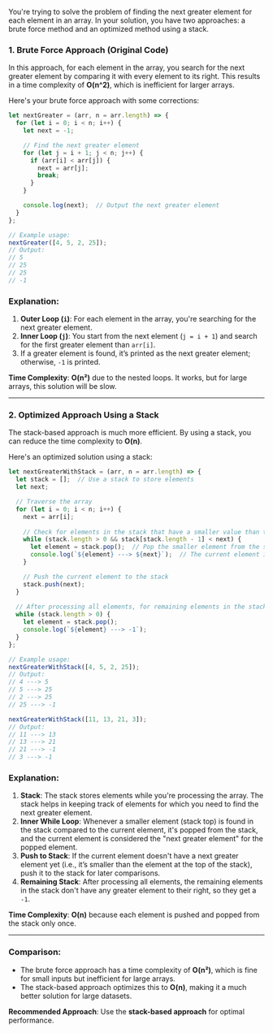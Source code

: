 You're trying to solve the problem of finding the next greater element for each element in an array. In your solution, you have two approaches: a brute force method and an optimized method using a stack.

### **1. Brute Force Approach (Original Code)**

In this approach, for each element in the array, you search for the next greater element by comparing it with every element to its right. This results in a time complexity of **O(n^2)**, which is inefficient for larger arrays.

Here's your brute force approach with some corrections:

```javascript
let nextGreater = (arr, n = arr.length) => {
  for (let i = 0; i < n; i++) {
    let next = -1;

    // Find the next greater element
    for (let j = i + 1; j < n; j++) {
      if (arr[i] < arr[j]) {
        next = arr[j];
        break;
      }
    }

    console.log(next);  // Output the next greater element
  }
};

// Example usage:
nextGreater([4, 5, 2, 25]);
// Output: 
// 5
// 25
// 25
// -1
```

### **Explanation**:

1. **Outer Loop (`i`)**: For each element in the array, you're searching for the next greater element.
2. **Inner Loop (`j`)**: You start from the next element (`j = i + 1`) and search for the first greater element than `arr[i]`.
3. If a greater element is found, it’s printed as the next greater element; otherwise, `-1` is printed.

**Time Complexity**: **O(n²)** due to the nested loops. It works, but for large arrays, this solution will be slow.

---

### **2. Optimized Approach Using a Stack**

The stack-based approach is much more efficient. By using a stack, you can reduce the time complexity to **O(n)**.

Here's an optimized solution using a stack:

```javascript
let nextGreaterWithStack = (arr, n = arr.length) => {
  let stack = [];  // Use a stack to store elements
  let next;

  // Traverse the array
  for (let i = 0; i < n; i++) {
    next = arr[i];
    
    // Check for elements in the stack that have a smaller value than the current element
    while (stack.length > 0 && stack[stack.length - 1] < next) {
      let element = stack.pop();  // Pop the smaller element from the stack
      console.log(`${element} ---> ${next}`);  // The current element is the next greater element for the popped element
    }

    // Push the current element to the stack
    stack.push(next);
  }
  
  // After processing all elements, for remaining elements in the stack, print -1 as their next greater element
  while (stack.length > 0) {
    let element = stack.pop();
    console.log(`${element} ---> -1`);
  }
};

// Example usage:
nextGreaterWithStack([4, 5, 2, 25]);
// Output:
// 4 ---> 5
// 5 ---> 25
// 2 ---> 25
// 25 ---> -1

nextGreaterWithStack([11, 13, 21, 3]);
// Output:
// 11 ---> 13
// 13 ---> 21
// 21 ---> -1
// 3 ---> -1
```

### **Explanation**:

1. **Stack**: The stack stores elements while you're processing the array. The stack helps in keeping track of elements for which you need to find the next greater element.
2. **Inner While Loop**: Whenever a smaller element (stack top) is found in the stack compared to the current element, it's popped from the stack, and the current element is considered the "next greater element" for the popped element.
3. **Push to Stack**: If the current element doesn't have a next greater element yet (i.e., it’s smaller than the element at the top of the stack), push it to the stack for later comparisons.
4. **Remaining Stack**: After processing all elements, the remaining elements in the stack don't have any greater element to their right, so they get a `-1`.

**Time Complexity**: **O(n)** because each element is pushed and popped from the stack only once.

---

### **Comparison**:
- The brute force approach has a time complexity of **O(n²)**, which is fine for small inputs but inefficient for large arrays.
- The stack-based approach optimizes this to **O(n)**, making it a much better solution for large datasets.

**Recommended Approach**: Use the **stack-based approach** for optimal performance.